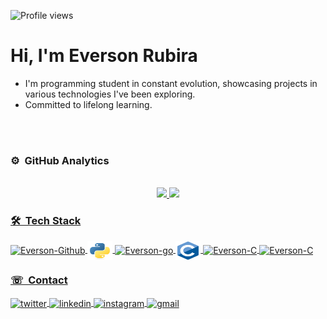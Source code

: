 <p align="left"> <img src="https://komarev.com/ghpvc/?username=eversonrubira&color=yellow" alt="Profile views" /> </p>


<h1 align="left">Hi, I'm Everson Rubira</h1> 


- I'm programming student in constant evolution, showcasing projects in various technologies I've been exploring.
- Committed to lifelong learning.


<br />
 
 
<br />


### ⚙️ &nbsp;GitHub Analytics

<br />


  
</div>
<div align="center">
  <a href="https://github.com/EversonRubira">
  <img height="150em" src="https://github-readme-stats.vercel.app/api?username=eversonrubira&show_icons=true&theme=cobalt&include_all_commits=true&count_private=true"/>
  <img height="150em" src="https://github-readme-stats.vercel.app/api/top-langs/?username=eversonrubira&layout=compact&langs_count=7&theme=cobalt"/>
</div>
  
  
  
### 🛠 &nbsp;Tech Stack
 
    
  <div style="display: inline_block">
  <img align="center" alt="Everson-Github" height="33" width="43" src="https://cdn.jsdelivr.net/gh/devicons/devicon/icons/java/java-original.svg"/>
  <img align="center" alt="Everson-Python" height="30" width="40" src="https://raw.githubusercontent.com/devicons/devicon/master/icons/python/python-original.svg"/>
  <img align="center" alt="Everson-go" height="30" width="40" src="https://cdn.jsdelivr.net/gh/devicons/devicon/icons/go/go-original.svg"/>
  <img align="center" alt="Everson-C" height="30" width="40" src="https://raw.githubusercontent.com/devicons/devicon/master/icons/c/c-original.svg"/>
  <img align="center" alt="Everson-C" height="30" width="40" src="https://cdn.jsdelivr.net/gh/devicons/devicon/icons/html5/html5-original.svg"/>
  <img align="center" alt="Everson-C" height="30" width="40" src="https://cdn.jsdelivr.net/gh/devicons/devicon/icons/css3/css3-original.svg"/>

     

  

  
<br />
 
 
### ☏ &nbsp;Contact
 


<a href="https://twitter.com/Everson_Rubira" target="_blank">
<img align="center"src="https://img.shields.io/badge/-eversonrubira-05122A?style=flat&logo=twitter" alt="twitter"/>  
</a>
<a href="https://linkedin.com/in/eversonrubira" target="_blank">
<img align="center"src="https://img.shields.io/badge/-eversonrubira-05122A?style=flat&logo=linkedin" alt="linkedin"/>
</a>
<a href="https://instagram.com/everson_rubira" target="_blank">
<img align="center"src="https://img.shields.io/badge/-eversonrubira-05122A?style=flat&logo=instagram" alt="instagram"/>
</a>
<a href="mailto:eversonrubira@gmail.com" target="_blank">
<img align="center"src="https://img.shields.io/badge/-gmail-05122A?style=flat&logo=gmail&logoColor=Red" alt="gmail">
</a> 
</p>
<div>
  

  
